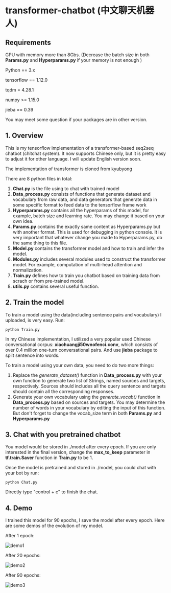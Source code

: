 # transformer-chatbot (中文聊天机器人)

## Requirements

GPU with memory more than 8Gbs. (Decrease the batch size in both **Params.py** and **Hyperparams.py** if your memory is not enough ) 

Python == 3.x

tensorflow == 1.12.0 

tqdm = 4.28.1

numpy >= 1.15.0

jieba == 0.39

You may meet some question if your packages are in other version.



## 1. Overview

This is my tensorflow implementation of a transformer-based seq2seq chatbot (chitchat system). It now supports Chinese only, but it is pretty easy to adjust it for other language. I will update English version soon.

The implementation of transformer is cloned from [kyubyong](https://github.com/kyubyong/transformer)



There are 8 python files in total:
1. **Chat.py** is the file using to chat with trained model
2. **Data_process.py** consists of functions that generate dataset and vocabulary from raw data, and data generators that
generate data in some specific format to feed data to the tensorflow frame work
3. **Hyperparams.py** contains all the hyperparams of this model, for example, batch size and learning rate. You may change it based on your own idea.
4. **Params.py** contains the exactly same content as Hyperparams.py but with another format. This is used for debugging in python console. It is very important that whatever change you made to Hyperparams.py, do the same thing to this file.
5. **Model.py** contains the transformer model and how to train and infer the model.
6. **Modules.py** includes several modules used to construct the transformer model. For example, 
computation of multi-head attention and normalization.
7. **Train.py** defines how to train you chatbot based on training data from scrach or from pre-trained model.
8. **utils.py** contains several useful function.

## 2. Train the model
To train a model using the data(including sentence pairs and vocabulary) I uploaded, is very easy. Run:

```
python Train.py
```



In my Chinese implementation, I utilized a very popular used Chinese conversational corpus: **xiaohuangji50wnofenci.conv**, which consists of over 0.4 million one-turn conversational pairs. And use **jieba** package to spilt sentence into words.



To train a model using your own data, you need to do two more things:

1. Replace the *generate_dataset()* function in **Data_process.py** with your own function to generate two list of Strings, named sources and targets, respectively. Sources should includes all the query sentence and targets should contain all the corresponding responses.
2. Generate your own vocabulary using the *generate_vocab()* function in **Data_process.py** based on sources and targets. You may determine the number of words in your vocabulary by editing the input of this function. But don't forget to change the vocab_size term in both **Params.py** and **Hyperparams.py**

## 3. Chat with you pretrained chatbot

You model would be stored in ./model after every epoch. If you are only interested in the final version, change the **max_to_keep** parameter in **tf.train.Saver** function in **Train.py** to be 1.



Once the model is pretrained and stored in ./model, you could chat with your bot by run:

```
python Chat.py
```

Directly type  "control + c" to finish the chat. 



## 4. Demo

I trained this model for 90 epochs, I save the model after every epoch. Here are some demos of the evolution of my model.

After 1 epoch:

![demo1](/Users/ZZH/Northwestern/Research/transformer-chatbot/demos/demo1.png)

After 20 epochs:

 ![demo2](/Users/ZZH/Northwestern/Research/transformer-chatbot/demos/demo2.png)

After 90 epochs:

![demo3](/Users/ZZH/Northwestern/Research/transformer-chatbot/demos/demo3.png)

